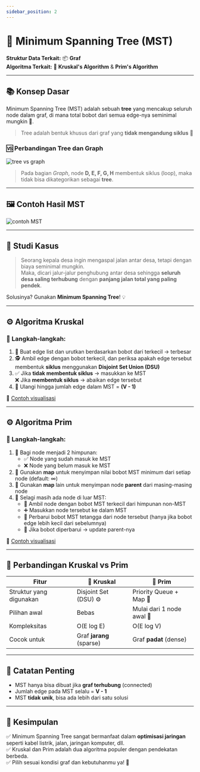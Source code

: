 ```yaml
---
sidebar_position: 2
---
```


# 📌 Minimum Spanning Tree (MST)

**Struktur Data Terkait:** 📦 **Graf**  
**Algoritma Terkait:** 🧠 **Kruskal's Algorithm** & **Prim's Algorithm**

---

## 📚 Konsep Dasar

Minimum Spanning Tree (MST) adalah sebuah **tree** yang mencakup seluruh node dalam graf, di mana total bobot dari semua edge-nya seminimal mungkin 🧮.

> Tree adalah bentuk khusus dari graf yang **tidak mengandung siklus** 🔄

### 🆚 Perbandingan Tree dan Graph

![tree vs graph](https://techdifferences.com/wp-content/uploads/2018/03/Untitled-1.jpg)

> Pada bagian _Graph_, node **D, E, F, G, H** membentuk siklus (loop), maka tidak bisa dikategorikan sebagai **tree**.

---

## 🖼️ Contoh Hasil MST

![contoh MST](/img/mst.png)

---

## 🎯 Studi Kasus

> Seorang kepala desa ingin mengaspal jalan antar desa, tetapi dengan biaya seminimal mungkin.  
> Maka, dicari jalur-jalur penghubung antar desa sehingga **seluruh desa saling terhubung** dengan **panjang jalan total yang paling pendek**.

Solusinya? Gunakan **Minimum Spanning Tree**! 💡

---

## ⚙️ Algoritma Kruskal

### 🔄 Langkah-langkah:

1. 📜 Buat edge list dan urutkan berdasarkan bobot dari terkecil → terbesar
2. 🕵️ Ambil edge dengan bobot terkecil, dan periksa apakah edge tersebut membentuk **siklus** menggunakan **Disjoint Set Union (DSU)**
3. ✅ Jika **tidak membentuk siklus** → masukkan ke MST  
   ❌ Jika **membentuk siklus** → abaikan edge tersebut
4. 🔁 Ulangi hingga jumlah edge dalam MST = **(V - 1)**

📎 [Contoh visualisasi](https://www.geeksforgeeks.org/kruskals-minimum-spanning-tree-algorithm-greedy-algo-2/)

---

## ⚙️ Algoritma Prim

### 🔄 Langkah-langkah:

1. 🧩 Bagi node menjadi 2 himpunan:
   - ✅ Node yang sudah masuk ke MST
   - ❌ Node yang belum masuk ke MST
2. 🧮 Gunakan **map** untuk menyimpan nilai bobot MST minimum dari setiap node (default: ∞)
3. 🧭 Gunakan **map** lain untuk menyimpan node **parent** dari masing-masing node
4. 🔁 Selagi masih ada node di luar MST:
   - 🎯 Ambil node dengan bobot MST terkecil dari himpunan non-MST
   - ➕ Masukkan node tersebut ke dalam MST
   - 🔄 Perbarui bobot MST tetangga dari node tersebut (hanya jika bobot edge lebih kecil dari sebelumnya)
   - 📌 Jika bobot diperbarui → update parent-nya

📎 [Contoh visualisasi](https://www.geeksforgeeks.org/prims-minimum-spanning-tree-mst-greedy-algo-5/)

---

## 🧠 Perbandingan Kruskal vs Prim

| Fitur                   | 🧱 Kruskal               | 🧵 Prim                   |
| ----------------------- | ------------------------ | ------------------------- |
| Struktur yang digunakan | Disjoint Set (DSU) ⚙️    | Priority Queue + Map 🧮   |
| Pilihan awal            | Bebas                    | Mulai dari 1 node awal 🔽 |
| Kompleksitas            | O(E log E)               | O(E log V)                |
| Cocok untuk             | Graf **jarang** (sparse) | Graf **padat** (dense)    |

---

## 📌 Catatan Penting

- MST hanya bisa dibuat jika **graf terhubung** (connected)
- Jumlah edge pada MST selalu = **V - 1**
- MST **tidak unik**, bisa ada lebih dari satu solusi

---

## 🏁 Kesimpulan

✅ Minimum Spanning Tree sangat bermanfaat dalam **optimisasi jaringan** seperti kabel listrik, jalan, jaringan komputer, dll.  
✅ Kruskal dan Prim adalah dua algoritma populer dengan pendekatan berbeda.  
✅ Pilih sesuai kondisi graf dan kebutuhanmu ya! 🚀
